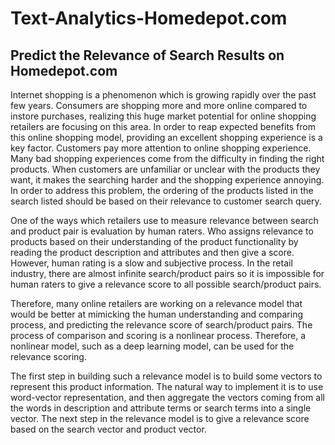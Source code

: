 # Text-Analytics-Homedepot.com

## Predict the Relevance of Search Results on Homedepot.com

Internet shopping is a phenomenon which is growing rapidly over the past few years. Consumers are shopping more and more online compared to instore purchases, realizing this huge market potential for online shopping retailers are focusing on this area. In order to reap expected benefits from this online shopping model, providing an excellent shopping experience is a key factor. Customers pay more attention to online shopping experience. Many bad shopping experiences come from the difficulty in finding the right products. When customers are unfamiliar or unclear with the products they want, it makes the searching harder and the shopping experience annoying. In order to address this problem, the ordering of the products listed in the search listed should be based on their relevance to customer search query. 

One of the ways which retailers use to measure relevance between search and product pair is evaluation by human raters. Who assigns relevance to products based on their understanding of the product functionality by reading the product description and attributes and then give a score. However, human rating is a slow and subjective process. In the retail industry, there are almost infinite search/product pairs so it is impossible for human raters to give a relevance score to all possible search/product pairs.

Therefore, many online retailers are working on a relevance model that would be better at mimicking the human understanding and comparing process, and predicting the relevance score of search/product pairs. The process of comparison and scoring is a nonlinear process. Therefore, a nonlinear model, such as a deep learning model, can be used for the relevance scoring.

The first step in building such a relevance model is to build some vectors to represent this product information. The natural way to implement it is to use word-vector representation, and then aggregate the vectors coming from all the words in description and attribute terms or search terms into a single vector. The next step in the relevance model is to give a relevance score based on the search vector and product vector.
